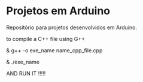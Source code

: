 # Projetos em Arduino

Repositório para projetos desenvolvidos em Arduino.


to compile a C++ file using G++ 


& g++ -o exe_name name_cpp_file.cpp 

& ./exe_name


AND RUN IT !!!!!
